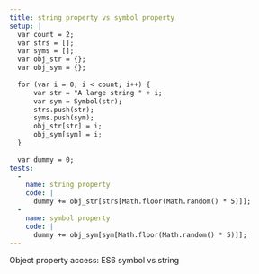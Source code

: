 ```yaml
---
title: string property vs symbol property
setup: |
  var count = 2;
  var strs = [];
  var syms = [];
  var obj_str = {};
  var obj_sym = {};
  
  for (var i = 0; i < count; i++) {
      var str = "A large string " + i;
      var sym = Symbol(str);
      strs.push(str);
      syms.push(sym);
      obj_str[str] = i;
      obj_sym[sym] = i;
  }
  
  var dummy = 0;
tests:
  -
    name: string property
    code: |
      dummy += obj_str[strs[Math.floor(Math.random() * 5)]];
  -
    name: symbol property
    code: |
      dummy += obj_sym[sym[Math.floor(Math.random() * 5)]];
---
```

Object property access: ES6 symbol vs string
